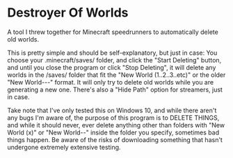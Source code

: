 # Destroyer Of Worlds
A tool I threw together for Minecraft speedrunners to automatically delete old worlds.

This is pretty simple and should be self-explanatory, but just in case:
You choose your .minecraft/saves/ folder, and click the "Start Deleting" button, and until you close the program or click "Stop Deleting", it will delete any worlds in the /saves/ folder that fit the "New World (1..2..3..etc)" or the older "New World---" format. It will only try to delete old worlds while you are generating a new one.
There's also a "Hide Path" option for streamers, just in case.

Take note that I've only tested this on Windows 10, and while there aren't any bugs I'm aware of, the purpose of this program is to DELETE THINGS, and while it should never, ever delete anything other than folders with "New World (x)" or "New World--" inside the folder you specify, sometimes bad things happen.
Be aware of the risks of downloading something that hasn't undergone extremely extensive testing.
